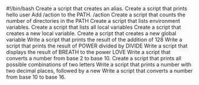 #!/bin/bash
Create a script that creates an alias.
Create a script that prints hello user
Add /action to the PATH. /action
Create a script that counts the number of directories in the PATH
Create a script that lists environment variables.
Create a script that lists all local variables
Create a script that creates a new local variable.
Create a script that creates a new global variable
Write a script that prints the result of the addition of 128
Write a script that prints the result of POWER divided by DIVIDE
Write a script that displays the result of BREATH to the power LOVE
Write a script that converts a number from base 2 to base 10.
Create a script that prints all possible combinations of two letters
Write a script that prints a number with two decimal places, followed by a new
Write a script that converts a number from base 10 to base 16.  
